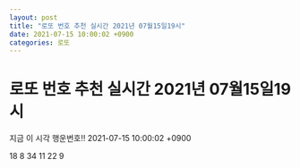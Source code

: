 ```yaml
---
layout: post
title: "로또 번호 추천 실시간 2021년 07월15일19시"
date: 2021-07-15 10:00:02 +0900
categories: 로또
---
```


# 로또 번호 추천 실시간 2021년 07월15일19시

지금 이 시각 행운번호!! 2021-07-15 10:00:02 +0900

 18  8  34  11  22  9 

